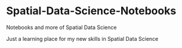 # Spatial-Data-Science-Notebooks

Notebooks and more of Spatial Data Science

Just a learning place for my new skills in Spatial Data Science
